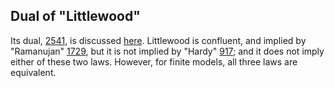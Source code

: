## Dual of "Littlewood"

Its dual, [2541](https://teorth.github.io/equational_theories/implications/?2541), is discussed [here](https://leanprover.zulipchat.com/#narrow/channel/458659-Equational/topic/Outstanding.20equations.2C.20v1).  Littlewood is confluent, and implied by "Ramanujan" [1729](https://teorth.github.io/equational_theories/implications/?1729), but it is not implied by "Hardy" [917](https://teorth.github.io/equational_theories/implications/?917); and it does not imply either of these two laws.  However, for finite models, all three laws are equivalent.
